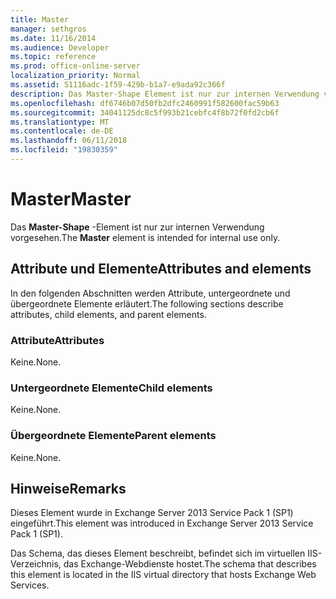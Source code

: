 ```yaml
---
title: Master
manager: sethgros
ms.date: 11/16/2014
ms.audience: Developer
ms.topic: reference
ms.prod: office-online-server
localization_priority: Normal
ms.assetid: 51116adc-1f59-429b-b1a7-e9ada92c366f
description: Das Master-Shape Element ist nur zur internen Verwendung vorgesehen.
ms.openlocfilehash: df6746b07d50fb2dfc2460991f582600fac59b63
ms.sourcegitcommit: 34041125dc8c5f993b21cebfc4f8b72f0fd2cb6f
ms.translationtype: MT
ms.contentlocale: de-DE
ms.lasthandoff: 06/11/2018
ms.locfileid: "19830359"
---
```

# <a name="master"></a><span data-ttu-id="eea3c-103">Master</span><span class="sxs-lookup"><span data-stu-id="eea3c-103">Master</span></span>

<span data-ttu-id="eea3c-104">Das **Master-Shape** -Element ist nur zur internen Verwendung vorgesehen.</span><span class="sxs-lookup"><span data-stu-id="eea3c-104">The **Master** element is intended for internal use only.</span></span> 

## <a name="attributes-and-elements"></a><span data-ttu-id="eea3c-105">Attribute und Elemente</span><span class="sxs-lookup"><span data-stu-id="eea3c-105">Attributes and elements</span></span>

<span data-ttu-id="eea3c-106">In den folgenden Abschnitten werden Attribute, untergeordnete und übergeordnete Elemente erläutert.</span><span class="sxs-lookup"><span data-stu-id="eea3c-106">The following sections describe attributes, child elements, and parent elements.</span></span>
  
### <a name="attributes"></a><span data-ttu-id="eea3c-107">Attribute</span><span class="sxs-lookup"><span data-stu-id="eea3c-107">Attributes</span></span>

<span data-ttu-id="eea3c-108">Keine.</span><span class="sxs-lookup"><span data-stu-id="eea3c-108">None.</span></span>
  
### <a name="child-elements"></a><span data-ttu-id="eea3c-109">Untergeordnete Elemente</span><span class="sxs-lookup"><span data-stu-id="eea3c-109">Child elements</span></span>

<span data-ttu-id="eea3c-110">Keine.</span><span class="sxs-lookup"><span data-stu-id="eea3c-110">None.</span></span>
  
### <a name="parent-elements"></a><span data-ttu-id="eea3c-111">Übergeordnete Elemente</span><span class="sxs-lookup"><span data-stu-id="eea3c-111">Parent elements</span></span>

<span data-ttu-id="eea3c-112">Keine.</span><span class="sxs-lookup"><span data-stu-id="eea3c-112">None.</span></span>
  
## <a name="remarks"></a><span data-ttu-id="eea3c-113">Hinweise</span><span class="sxs-lookup"><span data-stu-id="eea3c-113">Remarks</span></span>

<span data-ttu-id="eea3c-114">Dieses Element wurde in Exchange Server 2013 Service Pack 1 (SP1) eingeführt.</span><span class="sxs-lookup"><span data-stu-id="eea3c-114">This element was introduced in Exchange Server 2013 Service Pack 1 (SP1).</span></span>
  
<span data-ttu-id="eea3c-115">Das Schema, das dieses Element beschreibt, befindet sich im virtuellen IIS-Verzeichnis, das Exchange-Webdienste hostet.</span><span class="sxs-lookup"><span data-stu-id="eea3c-115">The schema that describes this element is located in the IIS virtual directory that hosts Exchange Web Services.</span></span>
  

